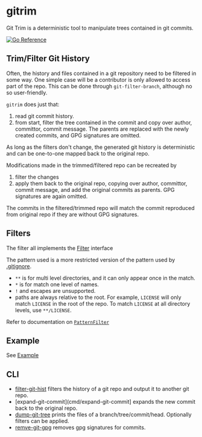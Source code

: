 # gitrim

Git Trim is a deterministic tool to manipulate trees contained in git commits.

[![Go Reference](https://pkg.go.dev/badge/github.com/fardream/gitrim.svg)](https://pkg.go.dev/github.com/fardream/gitrim)

## Trim/Filter Git History

Often, the history and files contained in a git repository need to be filtered in some way.
One simple case will be a contributor is only allowed to access part of the repo.
This can be done through `git-filter-branch`, although no so user-friendly.

`gitrim` does just that:

1. read git commit history.
1. from start, filter the tree contained in the commit and copy over author, committor, commit message.
   The parents are replaced with the newly created commits, and GPG signatures are omitted.

As long as the filters don't change, the generated git history is deterministic and can be one-to-one mapped back to the original repo.

Modifications made in the trimmed/filtered repo can be recreated by

1. filter the changes
1. apply them back to the original repo, copying over author, committor, commit message, and add the original commits as parents.
   GPG signatures are again omitted.

The commits in the filtered/trimmed repo will match the commit reproduced from original repo if they are without GPG signatures.

## Filters

The filter all implements the [Filter](https://pkg.go.dev/github.com/fardream/gitrim#Filter) interface

The pattern used is a more restricted version of the pattern used by [.gitignore](https://git-scm.com/docs/gitignore).

- `**` is for multi level directories, and it can only appear once in the match.
- `*` is for match one level of names.
- `!` and escapes are unsupported.
- paths are always relative to the root. For example, `LICENSE` will only match `LICENSE` in the root of the repo. To match `LICENSE` at all directory levels, use `**/LICENSE`.

Refer to documentation on [`PatternFilter`](https://pkg.go.dev/github.com/fardream/gitrim#PatternFilter)

## Example

See [Example](https://pkg.go.dev/github.com/fardream/gitrim#example-package)

## CLI

- [filter-git-hist](cmd/filter-git-hist) filters the history of a git repo and output it to another git repo.
- [expand-git-commit](cmd/expand-git-commit] expands the new commit back to the original repo.
- [dump-git-tree](cmd/dump-git-tree) prints the files of a branch/tree/commit/head. Optionally filters can be applied.
- [remve-git-gpg](cmd/remove-git-gpg) removes gpg signatures for commits.
